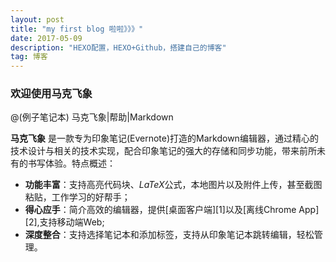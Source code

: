 ```yaml
---
layout: post
title: "my first blog 啦啦》》》"
date: 2017-05-09 
description: "HEXO配置，HEXO+Github，搭建自己的博客"
tag: 博客 
---   
```



### 欢迎使用马克飞象

@(例子笔记本) 马克飞象|帮助|Markdown

**马克飞象** 是一款专为印象笔记(Evernote)打造的Markdown编辑器，通过精心的技术设计与相关的技术实现，配合印象笔记的强大的存储和同步功能，带来前所未有的书写体验。特点概述：

- **功能丰富**：支持高亮代码块、*LaTeX*公式，本地图片以及附件上传，甚至截图粘贴，工作学习的好帮手；
- **得心应手**：简介高效的编辑器，提供[桌面客户端][1]以及[离线Chrome App][2],支持移动端Web;
- **深度整合**：支持选择笔记本和添加标签，支持从印象笔记本跳转编辑，轻松管理。